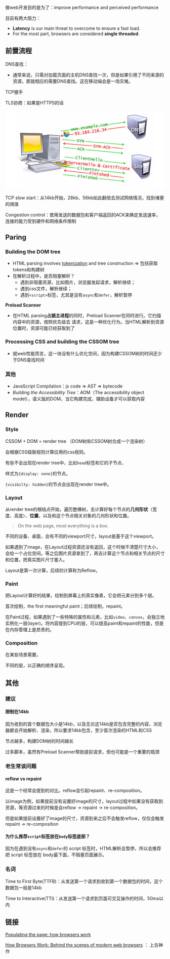 做web开发目的是为了：improve performance and perceived performance

目前有两大阻力：

- **Latency** is our main threat to overcome to ensure a fast load. 
- For the most part, browsers are considered **single threaded**. 



## 前置流程

DNS查找：

- 通常来说，只需对加载页面的主机DNS查找一次，但是如果引用了不同来源的资源，那就相应的需要DNS查找。这在移动端会是一场灾难。

TCP握手

TLS协商：如果是HTTPS的话

![](/Immagine/8-trips-before-request.png)

TCP slow start：从14kb开始，28kb、56kb如此翻倍去测试网络情况，找到堵塞的阈值

Congestion control：使用发送的数据包和客户端返回的ACK来确定发送速率，连接的能力受到硬件和网络条件限制



## Paring

### Building the DOM tree

- HTML parsing involves [tokenization](https://developer.mozilla.org/en-US/docs/Web/API/DOMTokenList) and tree construction => 包括获取tokens和构建树
- 在解析过程中，是否阻塞解析？
  - 遇到非阻塞资源，比如图片，浏览器发起请求，解析继续；
  - 遇到css文件，解析继续；
  - 遇到`<script>`标签，尤其是没有`async`和`defer`，解析暂停
  
  

**Preload Scanner**

- 在HTML parsing**占据主进程**的同时，Preload Scanner在同时进行。它扫描内容中的资源，按照优先级去  请求，这是一种优化行为。当HTML解析到资源位置时，资源可能已经获取到了

  

### Processing CSS and building the CSSOM tree

- 就web性能而言，这一块没有什么优化空间，因为构建CSSOM树的时间还少于DNS查找时间



### 其他

- JavaScript Compilation：js code => AST => bytecode
- *Building the Accessibility Tree*：AOM（The accessibility object model），语义版的DOM，当它构建完成，辅助设备才可以获取内容

   

## Render

### Style

CSSOM + DOM = render tree （DOM树和CSSOM树合成一个渲染树）

会根据CSS级联规则计算应用的css规则。



有些不会出现在render tree中，比如`head`标签和它的子节点、

样式为`{display: none}`的节点。

`{visibilty: hidden}`的节点会出现在render tree中。



### Layout

从render tree的根结点开始，遍历整棵树，去计算好每个节点的**几何形状**（宽度、高度）、**位置**，以及和这个节点相关对象的几何形状和位置。



> On the web page, most everything is a box.

不同的设备、桌面，会有不同的viewport尺寸，layout是基于这个viewport。



如果遇到了image，在Layout过程资源还没有返回，这个时候不清楚尺寸大小，会给一个占位空间。等之后图片资源拿到了，再去计算这个节点和相关节点的尺寸和位置，把真实图片尺寸塞入。



Layout是第一次计算，后续的计算称为Reflow。



### Paint

把Layout计算好的结果，绘制到屏幕上的真实像素，它会把元素分到多个层。

首次绘制，the first meaningful paint；后续绘制，repaint。



在Paint过程，如果遇到了一些特殊的属性和元素，比如`video`、`canvas`，会独立地实例化一层(layer)。将内容提到CPU的层，可以提高paint和repaint的性能，但是在内存管理上是昂贵的。



### Composition

在某些场景需要。

不同的层，以正确的顺序呈现。



## 其他

### 建议

#### 限制在14kb

因为收到的首个数据包大小是14kb，以及无论这14kb是否包含完整的内容，浏览器都会开始解析、渲染，所以要求14kb包含，至少首次渲染的HTML和CSS



节点越多，构建DOM树的时间越长

过多脚本，虽然有Preload Scanner帮助提前请求，但也可能是一个重要的瓶颈



### 老生常谈问题

#### reflow vs repaint

这是一个经常会提到的对比。reflow会引起repaint、re-composition。

以image为例，如果提前没有设置好image的尺寸，layout过程中如果没有获取到资源，等资源过来的时候是会reflow -> repaint -> re-composition。

但是如果提前设置好了image的尺寸，资源到来之后不会触发reflow，仅仅会触发repaint -> re-composition



#### 为什么推荐`script`标签放在`body`标签底部？

因为在遇到没有`async`和`defer`的 script 标签时，HTML解析会暂停，所以会推荐把 script 标签放在 body最下面，不阻塞页面展示。



### 名词

Time to First Byte(TTFB)：从发送第一个请求到收到第一个数据包的时间，这个数据包一般是14kb

Time to Interactive(TTI)：从发送第一个请求到页面可交互操作的时间，50ms以内



## 链接

[Populating the page: how browsers work](https://developer.mozilla.org/en-US/docs/Web/Performance/How_browsers_work)

[How Browsers Work: Behind the scenes of modern web browsers](https://www.html5rocks.com/en/tutorials/internals/howbrowserswork/) ： 上古神作


